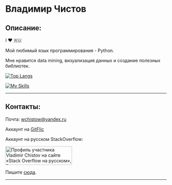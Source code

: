 # Владимир Чистов
## Описание:

I ❤️ 🇷🇺

Мой любимый язык программирования - Python.

Мне нравится data mining, визуализация данных и создание полезных библиотек.

[![Top Langs](https://github-readme-stats-git-masterrstaa-rickstaa.vercel.app/api/top-langs/?username=wchistow&layout=compact)](https://github.com/anuraghazra/github-readme-stats)

[![My Skills](https://skillicons.dev/icons?i=python,rust,linux,mint,django,git,stackoverflow,github,bots,githubactions,markdown,bash,regex,idea,pycharm,vscode,sublime,vscodium&perline=9)](https://skillicons.dev)

---

## Контакты:

Почта: [wchistow@yandex.ru](mailto:wchistow@yandex.ru)

Аккаунт на [GitFlic](https://gitflic.ru/user/wchistow)

Аккаунт на русском StackOverflow:

<a href="https://ru.stackoverflow.com/users/507426/vladimir-chistov"><img src="https://ru.stackoverflow.com/users/flair/507426.png" width="208" height="58" alt="Профиль участника Vladimir Chistov на сайте &#171;Stack Overflow на русском&#187;, Вопросы и ответы для программистов" title="Профиль участника Vladimir Chistov на сайте &#171;Stack Overflow на русском&#187;, Вопросы и ответы для программистов"></a>

Пишите [сюда](https://github.com/wchistow/wchistow/discussions/1).

---
